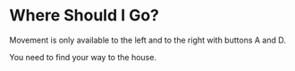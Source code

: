 # Where Should I Go?

Movement is only available to the left and to the right with buttons A and D.

You need to find your way to the house.